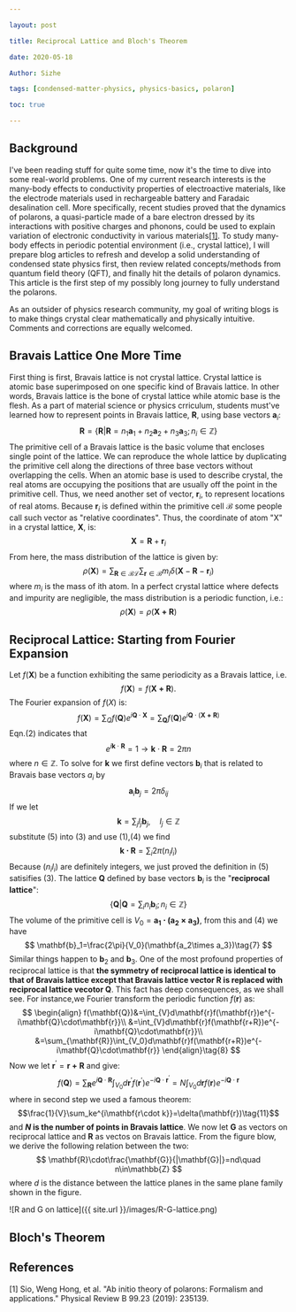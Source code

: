 ```yaml
---

layout: post

title: Reciprocal Lattice and Bloch's Theorem

date: 2020-05-18

Author: Sizhe

tags: [condensed-matter-physics, physics-basics, polaron]

toc: true

---
```


## Background

I've been reading stuff for quite some time, now it's the time to dive into some real-world problems. One of my current research interests is the many-body effects to conductivity properties of electroactive materials, like the electrode materials used in rechargeable battery and Faradaic desalination cell. More specifically, recent studies proved that the dynamics of polarons, a quasi-particle made of a bare electron dressed by its interactions with positive charges and phonons, could be used to explain variation of electronic conductivity in various materials[[1]](#1). To study many-body effects in periodic potential environment (i.e., crystal lattice), I will prepare blog articles to refresh and develop a solid understanding of condensed state physics first, then review related concepts/methods from quantum field theory (QFT), and finally hit the details of polaron dynamics. This article is the first step of my possibly long journey to fully understand the polarons.

As an outsider of physics research community, my goal of writing blogs is to make things crystal clear mathematically and physically intuitive. Comments and corrections are equally welcomed.

## Bravais Lattice One More Time
First thing is first, Bravais lattice is not crystal lattice. Crystal lattice is atomic base superimposed on one specific kind of Bravais lattice. In other words, Bravais lattice is the bone of crystal lattice while atomic base is the flesh. As a part of material science or physics crriculum, students must've learned how to represent points in Bravais lattice, $\mathbf{R}$, using base vectors $\mathbf{a}_i$:
$$
\mathbf{R}=\{\mathbf{R}|\mathbf{R}=n_1\mathbf{a}_1+n_2\mathbf{a}_2+n_3\mathbf{a}_3;n_i\in\mathbb{Z}\}\tag{1}
$$
The primitive cell of a Bravais lattice is the basic volume that encloses single point of the lattice. We can reproduce the whole lattice by duplicating the primitive cell along the directions of three base vectors without overlapping the cells. When an atomic base is used to describe crystal, the real atoms are occupying the positions that are usually off the point in the primitive cell. Thus, we need another set of vector, ${\mathbf{r}_i}$, to represent locations of real atoms. Because $\mathbf{r}_i$ is defined within the primitive cell $\mathcal{B}$ some people call such vector as "relative coordinates". Thus, the coordinate of atom "X" in a crystal lattice, $\mathbf{X}$, is:
$$
\mathbf{X}=\mathbf{R}+\mathbf{r}_i
$$
From here, the mass distribution of the lattice is given by:
$$
\rho(\mathbf{X})=\sum_{\mathbf{R}\in\mathcal{BL}}\sum_{\mathbf{r}\in\mathcal{B}}m_i\delta(\mathbf{X}-\mathbf{R}-\mathbf{r}_i)
$$
where $m_i$ is the mass of ith atom. In a perfect crystal lattice where defects and impurity are negligible, the mass distribution is a periodic function, i.e.:
$$
\rho(\mathbf{X})=\rho(\mathbf{X+R})
$$

## Reciprocal Lattice: Starting from Fourier Expansion
Let $f(\mathbf{X})$ be a function exhibiting the same periodicity as a Bravais lattice, i.e.
$$
f(\mathbf{X})=f(\mathbf{X+R}).
$$
The Fourier expansion of $f(X)$ is:
$$f(\mathbf{X})=\sum_Qf(\mathbf{Q})e^{i\mathbf{Q}\cdot\mathbf{X}}=\sum_{\mathbf{Q}}f(\mathbf{Q})e^{i\mathbf{Q}\cdot(\mathbf{X+R})}
\tag{2}
$$
Eqn.(2) indicates that
$$
e^{i\mathbf{k}\cdot\mathbf{R}}=1\rightarrow\mathbf{k}\cdot\mathbf{R}=2\pi n
\tag{3}
$$
where $n\in\mathbb{Z}$. To solve for $\mathbf{k}$ we first define vectors $\mathbf{b}_i$ that is related to Bravais base vectors $a_i$ by
$$
\mathbf{a}_i\mathbf{b}_j=2\pi\delta_{ij}
\tag{4}
$$
If we let
$$
\mathbf{k}=\sum_j l_j\mathbf{b}_j,\quad l_j\in\mathbb{Z}\tag{5}
$$
substitute (5) into (3) and use (1),(4) we find
$$
\mathbf{k\cdot R}=\sum_i2\pi (n_i l_i)
$$
Because $(n_i l_i)$ are definitely integers, we just proved the definition in (5) satisifies (3). The lattice $\mathbf{Q}$ defined by base vectors $\mathbf{b}_i$ is the "**reciprocal lattice**":
$$
\tag{6}\{\mathbf{Q}|\mathbf{Q}=\sum_in_i\mathbf{b}_i;n_i\in\mathbb{Z}\}
$$
The volume of the primitive cell is $V_0=\mathbf{a_1\cdot(a_2\times a_3)}$, from this and (4) we have
$$
\mathbf{b}_1=\frac{2\pi}{V_0}(\mathbf{a_2\times a_3})\tag{7}
$$
Similar things happen to $\mathbf{b}_2$ and $\mathbf{b}_3$. One of the most profound properties of reciprocal lattice is that **the symmetry of reciprocal lattice is identical to that of Bravais lattice except that Bravais lattice vector $\mathbf{R}$ is replaced with reciprocal lattice vecotor $\mathbf{Q}$**. This fact has deep consequences, as we shall see. For instance,we Fourier transform the periodic function $f(\mathbf{r})$ as:
$$
\begin{align}
f(\mathbf{Q})&=\int_{V}d\mathbf{r}f(\mathbf{r})e^{-i\mathbf{Q}\cdot\mathbf{r}}\\
&=\int_{V}d\mathbf{r}f(\mathbf{r+R})e^{-i\mathbf{Q}\cdot\mathbf{r}}\\
&=\sum_{\mathbf{R}}\int_{V_0}d\mathbf{r}f(\mathbf{r+R})e^{-i\mathbf{Q}\cdot\mathbf{r}}
\end{align}\tag{8}
$$
Now we let $\mathbf{r}^{\prime}=\mathbf{r+R}$ and give:
$$
f(\mathbf{Q})=\sum_{\mathbf{R}}e^{i\mathbf{Q}\cdot\mathbf{R}}\int_{V_0}d\mathbf{r}^{\prime}f(\mathbf{r}^{\prime})e^{-i\mathbf{Q}\cdot\mathbf{r}^{\prime}}=N\int_{V_0}d\mathbf{r}f(\mathbf{r})e^{-i\mathbf{Q}\cdot\mathbf{r}}
\tag{10}
$$
where in second step we used a famous theorem:
$$\frac{1}{V}\sum_ke^{i\mathbf{r\cdot k}}=\delta(\mathbf{r})\tag{11}$$
and **$N$ is the number of points in Bravais lattice**. We now let $\mathbf{G}$ as vectors on reciprocal lattice and $\mathbf{R}$ as vectos on Bravais lattice. From the figure blow, we derive the following relation between the two:
$$
\mathbf{R}\cdot\frac{\mathbf{G}}{|\mathbf{G}|}=nd\quad n\in\mathbb{Z}
$$
where $d$ is the distance between the lattice planes in the same plane family shown in the figure.

![R and G on lattice]({{ site.url }}/images/R-G-lattice.png)
## Bloch's Theorem

## References

<a id="1">[1]</a> Sio, Weng Hong, et al. "Ab initio theory of polarons: Formalism and applications." Physical Review B 99.23 (2019): 235139.
